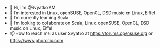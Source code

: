 - 👋 Hi, I’m @SvyatkoIAM
- 👀 I’m interested in Linux, openSUSE, OpenCL, DSD music on Linux, Eiffel
- 🌱 I’m currently learning Scala
- 💞️ I’m looking to collaborate on Scala, Linux, openSUSE, OpenCL, DSD music on Linux, Eiffel
- 📫 How to reach me: as user Svyatko at https://forums.opensuse.org or https://www.phoronix.com

<!---
SvyatkoIAM/SvyatkoIAM is a ✨ special ✨ repository because its `README.md` (this file) appears on your GitHub profile.
You can click the Preview link to take a look at your changes.
--->
